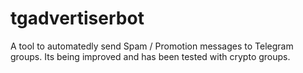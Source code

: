 # tgadvertiserbot
A tool to automatedly send Spam / Promotion messages to Telegram groups. Its being improved and has been tested with crypto groups.
